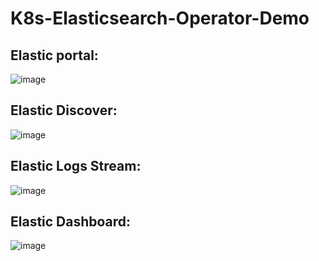 # K8s-Elasticsearch-Operator-Demo

## Elastic portal:
![image](https://user-images.githubusercontent.com/47865329/143471413-9a4ef02e-5068-4fd7-bc9e-e028b680138f.png)

## Elastic Discover:
![image](https://user-images.githubusercontent.com/47865329/143471536-561c583e-0359-4b64-b9fe-835287953deb.png)

## Elastic Logs Stream:
![image](https://user-images.githubusercontent.com/47865329/143471711-9fd826fd-d6f5-4d3b-8b8f-04095a60d35b.png)

## Elastic Dashboard:
![image](https://user-images.githubusercontent.com/47865329/143471859-2edae819-92ec-4d9d-80e9-34f5359e2e38.png)
